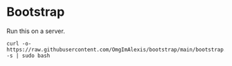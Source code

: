 # Bootstrap


Run this on a server.
```
curl -o- https://raw.githubusercontent.com/OmgImAlexis/bootstrap/main/bootstrap.sh -s | sudo bash 
```